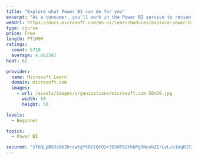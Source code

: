 ```yaml
---
title: "Explore what Power BI can do for you"
excerpt: "As a consumer, you'll work in the Power BI service to review and interact with content that has been shared with you. This module provides the foundational information that you need to work effectively in the Power BI service."
webUrl: https://docs.microsoft.com/en-us/learn/modules/explore-power-bi-service/
type: course
price: Free
length: PT1H9M
ratings:
  count: 5710
  average: 4.662347
heat: 62

provider:
  name: Microsoft Learn
  domain: microsoft.com
  images:
    - url: /assets/images/organizations/microsoft.com-50x50.jpg
      width: 50
      height: 50

levels:
  - Beginner

topics:
  - Power BI

secured: "zT6QLpB9JzB6Zh+cwtgYtOV1QtO2+3O3dTb2thGPg7NosbZIrLvL/e1eqHJ3IoyEDV809zWwyF9LP8bo0vNJKzw41Z6ZDwchYJ/Qsv2O1k6fYSg303B5WlKNrn3C8O99ox7jrHxf/X5Z1PNwPqyaJBpYxDCI2Pyajx53H8gVoC9AnKSr5EETkwZV+9++Ds8OtAXEsr+3C4+wKEP3OFY4whTAJFuPK2VjzmyH0rP3ssg930cTpNyp9avbEfLeHvH/xR6huu69Eo7EucOAyKPWni5uB5Fjsjlp2B0lUaWXeNvnLBwqL+tTkrNQCPJpAif728/2JXc3/O36w+M19EpxwOa+PTIQvstm8dJzBEdoSLOAsIWsMkg1dagHzUk+NQFca50XO4V+DRItRvdsGpPQSQ==;5y5376UxNMxYJEl20sTGrA=="
---
```


